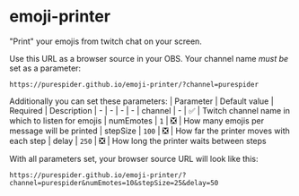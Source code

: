 # emoji-printer
"Print" your emojis from twitch chat on your screen.

Use this URL as a browser source in your OBS. Your channel name *must be* set as a parameter:
```
https://purespider.github.io/emoji-printer/?channel=purespider
```

Additionally you can set these parameters:
| Parameter  | Default value | Required | Description
| - | - | - | -
| channel | - | ✅ | Twitch channel name in which to listen for emojis
| numEmotes | `1` | ❎ | How many emojis per message will be printed
| stepSize | `100` | ❎ | How far the printer moves with each step
| delay | `250` | ❎ | How long the printer waits between steps

With all parameters set, your browser source URL will look like this:
```
https://purespider.github.io/emoji-printer/?channel=purespider&numEmotes=10&stepSize=25&delay=50
```
